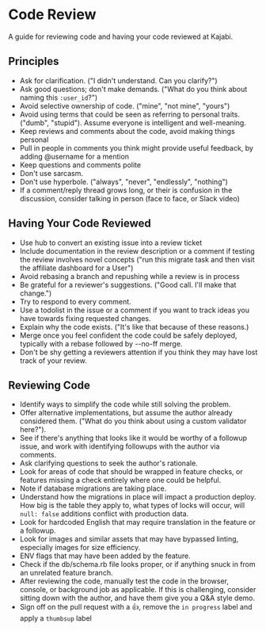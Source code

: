 Code Review
===========

A guide for reviewing code and having your code reviewed at Kajabi.


Principles
----------

* Ask for clarification. ("I didn't understand. Can you clarify?")
* Ask good questions; don't make demands. ("What do you think about naming this
  `:user_id`?")
* Avoid selective ownership of code. ("mine", "not mine", "yours")
* Avoid using terms that could be seen as referring to personal traits. ("dumb",
  "stupid"). Assume everyone is intelligent and well-meaning.
* Keep reviews and comments about the code, avoid making things personal
* Pull in people in comments you think might provide useful feedback, by adding
  @username for a mention
* Keep questions and comments polite
* Don't use sarcasm.
* Don't use hyperbole. ("always", "never", "endlessly", "nothing")
* If a comment/reply thread grows long, or their is confusion in the discussion,
  consider talking in person (face to face, or Slack video)

Having Your Code Reviewed
-------------------------

* Use hub to convert an existing issue into a review ticket
* Include documentation in the review description or a comment if testing
  the review involves novel concepts ("run this migrate task and then visit
  the affiliate dashboard for a User")
* Avoid rebasing a branch and repushing while a review is in process
* Be grateful for a reviewer's suggestions. ("Good call. I'll make that
  change.")
* Try to respond to every comment.
* Use a todolist in the issue or a comment if you want to track ideas you have
  towards fixing requested changes.
* Explain why the code exists. ("It's like that because of these reasons.)
* Merge once you feel confident the code could be safely deployed, typically
  with a rebase followed by --no-ff merge.
* Don't be shy getting a reviewers attention if you think they may have lost
  track of your review.

Reviewing Code
--------------

* Identify ways to simplify the code while still solving the problem.
* Offer alternative implementations, but assume the author already considered
  them. ("What do you think about using a custom validator here?").
* See if there's anything that looks like it would be worthy of a followup issue,
  and work with identifying followups with the author via comments.
* Ask clarifying questions to seek the author's rationale.
* Look for areas of code that should be wrapped in feature checks, or features
  missing a check entirely where one could be helpful.
* Note if database migrations are taking place.
* Understand how the migrations in place will impact a production deploy. How big
  is the table they apply to, what types of locks will occur, will `null: false`
  additions conflict with production data.
* Look for hardcoded English that may require translation in the feature or a
  followup.
* Look for images and similar assets that may have bypassed linting, especially
  images for size efficiency.
* ENV flags that may have been added by the feature.
* Check if the db/schema.rb file looks proper, or if anything snuck in from an
  unrelated feature branch.
* After reviewing the code, manually test the code in the browser, console, or
  background job as applicable. If this is challenging, consider sitting down
  with the author, and have them give you a Q&A style demo.
* Sign off on the pull request with a :+1:, remove the `in progress` label and
  apply a `thumbsup` label
